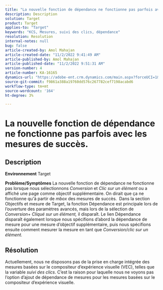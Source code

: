 ```yaml
---
title: "La nouvelle fonction de dépendance ne fonctionne pas parfois avec les mesures de succès"
description: Description
solution: Target
product: Target
applies-to: "Target"
keywords: "KCS, Mesures, suivi des clics, dépendance"
resolution: Resolution
internal-notes: null
bug: false
article-created-by: Amol Mahajan
article-created-date: "11/2/2022 9:41:49 AM"
article-published-by: Amol Mahajan
article-published-date: "11/2/2022 9:51:31 AM"
version-number: 4
article-number: KA-16165
dynamics-url: "https://adobe-ent.crm.dynamics.com/main.aspx?forceUCI=1&pagetype=entityrecord&etn=knowledgearticle&id=cc51a58e-925a-ed11-9561-6045bd006a22"
source-git-commit: f9861a388a19760dd576c267782cef7198acabd6
workflow-type: tm+mt
source-wordcount: '164'
ht-degree: 3%

---
```


# La nouvelle fonction de dépendance ne fonctionne pas parfois avec les mesures de succès.

## Description

<b>Environnement</b>
Target


<b>Problème/Symptômes</b>
La nouvelle fonction de dépendance ne fonctionne pas lorsque nous sélectionnons *Conversion* et *Clic sur un élément* ou a affiché une page comme objectif supplémentaire. On dirait que ça ne fonctionne qu&#39;à partir de *mbox* des mesures de succès. 
Dans la section Objectifs et mesure de Target, la fonction Dépendance est principale lors de l’ouverture des paramètres avancés, mais lors de la sélection de *Conversion*+ *Cliqué sur un élément,* il disparaît. Le lien Dépendance disparaît également lorsque nous spécifions d’abord la dépendance de mesure pour une mesure d’objectif supplémentaire, puis nous spécifions ensuite comment mesurer la mesure en tant que *Conversion/clic sur un élément.*


## Résolution


Actuellement, nous ne disposons pas de la prise en charge intégrée des mesures basées sur le compositeur d’expérience visuelle (VEC), telles que la variable *suivi des clics*. C’est la raison pour laquelle nous ne voyons pas l’option d’ajout de dépendance de mesures pour les mesures basées sur le compositeur d’expérience visuelle.
